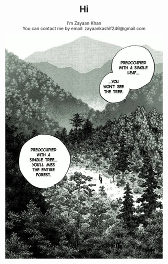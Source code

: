 <h1 align="center">Hi</h1>

<p align="center">
  I'm Zayaan Khan
  <br>
  You can contact me by email: zayaankashif246@gmail.com
  <br>
</p>

<p align="center">
  <img src="https://github.com/zkhan122/zkhan122/blob/main/assets/vagabond.jpg?raw=true" alt="Vagabond" />
</p>
